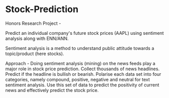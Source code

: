 # Stock-Prediction
Honors Research Project -

Predict an individual company's future stock prices (AAPL) using sentiment analysis along with ENN/ANN.

Sentiment analysis is a method to understand public attitude towards a topic/product (here stocks). 

Approach - Doing sentiment analysis (mining) on the news feeds play a major role in stock price prediction. Collect thousands of news headlines. Predict if the headline is bullish or bearish. Polarise each data set into four categories, namely compound, positive, negative and neutral for text sentiment analysis. Use this set of data to predict the positivity of current news and effectively predict the stock price. 